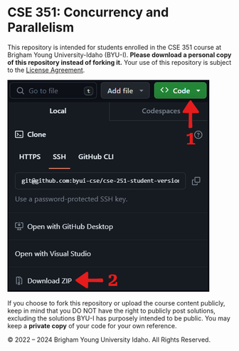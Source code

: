# CSE 351: Concurrency and Parallelism

This repository is intended for students enrolled in the CSE 351 course at Brigham Young University-Idaho (BYU-I). **Please download a personal copy of this repository instead of forking it.** Your use of this repository is subject to the [License Agreement](./LICENSE.md).

![](./assets/download-zip.jpg)

If you choose to fork this repository or upload the course content publicly, keep in mind that you DO NOT have the right to publicly post solutions, excluding the solutions BYU-I has purposely intended to be public. You may keep a **private copy** of your code for your own reference.

:copyright: 2022 &ndash; 2024 Brigham Young University Idaho. All Rights Reserved.